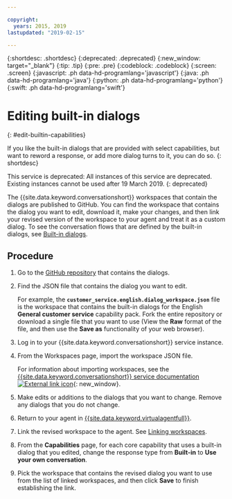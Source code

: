 ```yaml
---

copyright:
  years: 2015, 2019
lastupdated: "2019-02-15"

---
```


{:shortdesc: .shortdesc}
{:deprecated: .deprecated}
{:new_window: target="_blank"}
{:tip: .tip}
{:pre: .pre}
{:codeblock: .codeblock}
{:screen: .screen}
{:javascript: .ph data-hd-programlang='javascript'}
{:java: .ph data-hd-programlang='java'}
{:python: .ph data-hd-programlang='python'}
{:swift: .ph data-hd-programlang='swift'}

# Editing built-in dialogs
{: #edit-builtin-capabilities}

If you like the built-in dialogs that are provided with select capabilities, but want to reword a response, or add more dialog turns to it, you can do so.
{: shortdesc}

This service is deprecated: All instances of this service are deprecated. Existing instances cannot be used after 19 March 2019.
{: deprecated}

The {{site.data.keyword.conversationshort}} workspaces that contain the dialogs are published to GitHub. You can find the workspace that contains the dialog you want to edit, download it, make your changes, and then link your revised version of the workspace to your agent and treat it as a custom dialog. To see the conversation flows that are defined by the built-in dialogs, see [Built-in dialogs](/docs/services/virtual-agent/configure.html#builtin_dialog_ovw).

## Procedure

1.  Go to the [GitHub repository](https://github.com/watson-virtual-agents/virtual-agent-dialog/tree/master/sample_dialogs) that contains the dialogs.
1.  Find the JSON file that contains the dialog you want to edit.

    For example, the **`customer_service.english.dialog_workspace.json`** file is the workspace that contains the built-in dialogs for the English **General customer service** capability pack. Fork the entire repository or download a single file that you want to use (View the **Raw** format of the file, and then use the **Save as** functionality of your web browser).

1.  Log in to your {{site.data.keyword.conversationshort}} service instance.
1.  From the Workspaces page, import the workspace JSON file.

    For information about importing workspaces, see the [{{site.data.keyword.conversationshort}} service documentation ![External link icon](../../icons/launch-glyph.svg "External link icon")](/docs/services/assistant/skill-add.html){: new_window}.

1.  Make edits or additions to the dialogs that you want to change. Remove any dialogs that you do not change.
1.  Return to your agent in [{{site.data.keyword.virtualagentfull}}](https://virtual-agent.watson.ibm.com).
1.  Link the revised workspace to the agent. See [Linking workspaces](/docs/services/virtual-agent/link_workspace.html).
1.  From the **Capabilities** page, for each core capability that uses a built-in dialog that you edited, change the response type from **Built-in** to **Use your own conversation**.
1.  Pick the workspace that contains the revised dialog you want to use from the list of linked workspaces, and then click **Save** to finish establishing the link.

